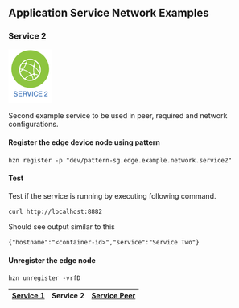## Application Service Network Examples
### Service 2

![](../../media/service2.png)

Second example service to be used in peer, required and network configurations.

#### Register the edge device node using pattern 
```
hzn register -p "dev/pattern-sg.edge.example.network.service2"
```

#### Test
Test if the service is running by executing following command. 
```
curl http://localhost:8882
```

Should see output similar to this
```
{"hostname":"<container-id>","service":"Service Two"}
```

#### Unregister the edge node
```
hzn unregister -vrfD
```

|[Service 1](https://github.com/edgedock/example/tree/master/network/register/01-service1) | **Service 2** | [Service Peer](https://github.com/edgedock/example/tree/master/network/register/03-service-peer)  |
|:--|:-:|--:|
